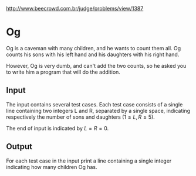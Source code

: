 http://www.beecrowd.com.br/judge/problems/view/1387

# Og

Og is a caveman with many children, and he wants to count them all. Og counts
his sons with his left hand and his daughters with his right hand.

However, Og is very dumb, and can't add the two counts, so he asked you to
write him a program that will do the addition.

## Input

The input contains several test cases. Each test case consists of a single
line containing two integers L and R, separated by a single space, indicating
respectively the number of sons and daughters ($1 \leq L, R \leq 5$).

The end of input is indicated by $L = R = 0$.

## Output

For each test case in the input print a line containing a single integer
indicating how many children Og has.
